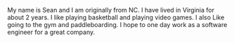 My name is Sean and I am originally from NC. I have lived in Virginia for about 2 years. I like playing basketball and playing video games. I also Like going to the gym and paddleboarding. I hope to one day work as a software engineer for a great company.
